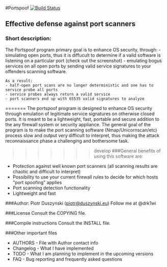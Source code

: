 #Portspoof [![Build Status](https://secure.travis-ci.org/drk1wi/portspoof.png)](https://secure.travis-ci.org/drk1wi/portspoof.png)

## Effective defense against port scanners

### Short description:

The Portspoof program primary goal is to enhance OS security, through:
	- simulating open ports, thus it is diffucult to determine if a valid software is listening on a particular port (check out the screenshot)
	- emulating bogus services on all open ports by sending valid service signatures to your offenders scanning software.

	As a result:
	- half-open port scans are no longer deterministic and one has to service probe all ports
	- service probes always return a valid service
	- port scanners end up with 65535 valid signatures to analyze

=======
The portspoof program is designed to enhance OS security through emulation of legitimate service signatures on otherwise closed ports. 
It is meant to be a lightweight, fast, portable and secure addition to the any firewall system or security appliance.
The general goal of the program is to make the port scanning software (Nmap/Unicornscan/etc) process slow  and output very difficult to interpret, thus making the attack reconnaissance phase a challenging and bothersome task.
	 
>>>>>>> develop
###General benefits of using this software are:
* Protection against well known port scanners (all scanning results are chaotic and difficult to interpret)
* Possibility to use your current firewall rules to decide for which hosts "port spoofing" applies
* Port scanning detection functionality
* Lightweight and fast
	
	
###Author: Piotr Duszynski (piotr@duszynski.eu) 
Follow me at @drk1wi

###License
Consult the COPYING file.

###Compile instructions
Consult the INSTALL file.

###Other important files 

* AUTHORS - File with Author contact info
* Changelog - What I have implemented
* TODO - What I am planning to implement in the upcoming versions
* FAQ - Bug reporting and frequently asked questions



